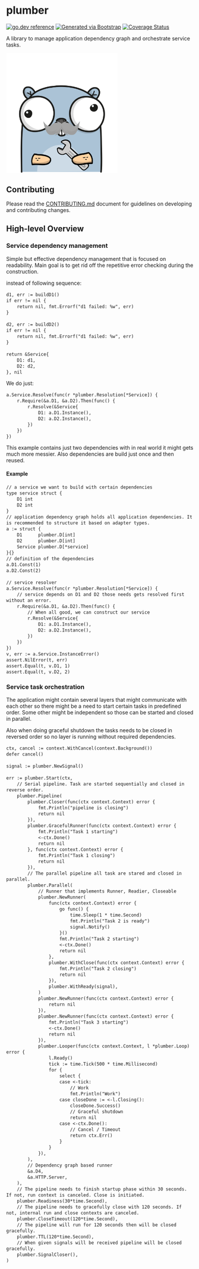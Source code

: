 # plumber
[![go.dev reference](https://img.shields.io/badge/go.dev-reference-007d9c?logo=go&logoColor=white)](https://pkg.go.dev/github.com/getoutreach/plumber)
[![Generated via Bootstrap](https://img.shields.io/badge/Outreach-Bootstrap-%235951ff)](https://github.com/getoutreach/bootstrap)
[![Coverage Status](https://coveralls.io/repos/github/getoutreach/plumber/badge.svg?branch=)](https://coveralls.io/github//getoutreach/plumber?branch=)

A library to manage application dependency graph and orchestrate service tasks.

<img src="plumber.png" width="300"/>

## Contributing

Please read the [CONTRIBUTING.md](CONTRIBUTING.md) document for guidelines on developing and contributing changes.

## High-level Overview

### Service dependency management

Simple but effective dependency management that is focused on readability. Main goal is to get rid off the repetitive error checking during the construction.

instead of following sequence:

```golang
d1, err := buildD1()
if err != nil {
    return nil, fmt.Errorf("d1 failed: %w", err)
}

d2, err := buildD2()
if err != nil {
    return nil, fmt.Errorf("d1 failed: %w", err)
}

return &Service{
	D1: d1,
	D2: d2,
}, nil

```

We do just:

```golang
a.Service.Resolve(func(r *plumber.Resolution[*Service]) {
    r.Require(&a.D1, &a.D2).Then(func() {
        r.Resolve(&Service{
            D1: a.D1.Instance(),
            D2: a.D2.Instance(),
        })
    })
})
```

This example contains just two dependencies with in real world it might gets much more messier. Also dependencies are build just once and then reused.

#### Example
```golang
// a service we want to build with certain dependencies
type service struct {
    D1 int
    D2 int
}
// application dependency graph holds all application dependencies. It is recommended to structure it based on adapter types.
a := struct {
    D1      plumber.D[int]
    D2      plumber.D[int]
    Service plumber.D[*service]
}{}
// definition of the dependencies
a.D1.Const(1)
a.D2.Const(2)

// service resolver
a.Service.Resolve(func(r *plumber.Resolution[*Service]) {
    // service depends on D1 and D2 those needs gets resolved first without an error.
    r.Require(&a.D1, &a.D2).Then(func() {
        // When all good, we can construct our service
        r.Resolve(&Service{
            D1: a.D1.Instance(),
            D2: a.D2.Instance(),
        })
    })
})
v, err := a.Service.InstanceError()
assert.NilError(t, err)
assert.Equal(t, v.D1, 1)
assert.Equal(t, v.D2, 2)
```

### Service task orchestration

The application might contain several layers that might communicate with each other so there might be a need to start certain tasks in predefined order. Some other might be independent so those can be started and closed in parallel.

Also when doing graceful shutdown the tasks needs to be closed in reversed order so no layer is running without required dependencies.

```golang
ctx, cancel := context.WithCancel(context.Background())
defer cancel()

signal := plumber.NewSignal()

err := plumber.Start(ctx,
    // Serial pipeline. Task are started sequentially and closed in reverse order.
    plumber.Pipeline(
        plumber.Closer(func(ctx context.Context) error {
            fmt.Println("pipeline is closing")
            return nil
        }),
        plumber.GracefulRunner(func(ctx context.Context) error {
            fmt.Println("Task 1 starting")
            <-ctx.Done()
            return nil
        }, func(ctx context.Context) error {
            fmt.Println("Task 1 closing")
            return nil
        }),
        // The parallel pipeline all task are stared and closed in parallel.
        plumber.Parallel(
            // Runner that implements Runner, Readier, Closeable
            plumber.NewRunner(
                func(ctx context.Context) error {
                    go func() {
                        time.Sleep(1 * time.Second)
                        fmt.Println("Task 2 is ready")
                        signal.Notify()
                    }()
                    fmt.Println("Task 2 starting")
                    <-ctx.Done()
                    return nil
                },
                plumber.WithClose(func(ctx context.Context) error {
                    fmt.Println("Task 2 closing")
                    return nil
                }),
                plumber.WithReady(signal),
            )
            plumber.NewRunner(func(ctx context.Context) error {
                return nil
            }),
            plumber.NewRunner(func(ctx context.Context) error {
                fmt.Println("Task 3 starting")
                <-ctx.Done()
                return nil
            }),
            plumber.Looper(func(ctx context.Context, l *plumber.Loop) error {
                l.Ready()
                tick := time.Tick(500 * time.Millisecond)
                for {
                    select {
                    case <-tick:
                        // Work
                        fmt.Println("Work")
                    case closeDone := <-l.Closing():
                        closeDone.Success()
                        // Graceful shutdown
                        return nil
                    case <-ctx.Done():
                        // Cancel / Timeout
                        return ctx.Err()
                    }
                }
            }),
        ),
        // Dependency graph based runner
        &a.D4,
        &a.HTTP.Server,
    ),
    // The pipeline needs to finish startup phase within 30 seconds. If not, run context is canceled. Close is initiated.
    plumber.Readiness(30*time.Second),
    // The pipeline needs to gracefully close with 120 seconds. If not, internal run and close contexts are canceled.
    plumber.CloseTimeout(120*time.Second),
    // The pipeline will run for 120 seconds then will be closed gracefully.
    plumber.TTL(120*time.Second),
    // When given signals will be received pipeline will be closed gracefully.
    plumber.SignalCloser(),
)
```
